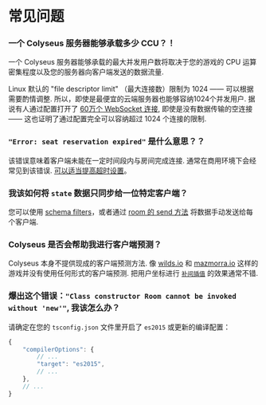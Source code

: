 # 常见问题

### 一个 Colyseus 服务器能够承载多少 CCU？！

一个 Colyseus 服务器能够承载的最大并发用户数将取决于您的游戏的 CPU 运算密集程度以及您的服务器向客户端发送的数据流量.

Linux 默认的 "file descriptor limit" （最大连接数）限制为 1024 —— 可以根据需要酌情调整. 所以，即使是最便宜的云端服务器也能够容纳1024个并发用户. 据说有人通过配置打开了 [60万个 WebSocket 连接](https://blog.jayway.com/2015/04/13/600k-concurrent-websocket-connections-on-aws-using-node-js/), 即使是没有数据传输的空连接 —— 这也证明了通过配置完全可以容纳超过 1024 个连接的限制.

### `"Error: seat reservation expired"` 是什么意思？？

该错误意味着客户端未能在一定时间段内与房间完成连接. 通常在商用环境下会经常见到该错误. [可以适当提高超时设置](/server/room/#setseatreservationtime-seconds)。

### 我该如何将 `state` 数据只同步给一位特定客户端？

您可以使用 [schema filters](/state/schema/#filtering-data-per-client)，或者通过 [room 的 send 方法](/server/client/#sendtype-message) 将数据手动发送给每个客户端.

### Colyseus 是否会帮助我进行客户端预测？

Colyseus 本身不提供现成的客户端预测方法. 像 [wilds.io](http://wilds.io/) 和 [mazmorra.io](https://mazmorra.io/) 这样的游戏并没有使用任何形式的客户端预测. 把用户坐标进行 [`补间插值`](http://gamestd.io/mathf/globals.html#lerp) 的效果通常不错.

### 爆出这个错误：`"Class constructor Room cannot be invoked without 'new'"`, 我该怎么办？

请确定在您的 `tsconfig.json` 文件里开启了 `es2015` 或更新的编译配置：

```javascript
{
    "compilerOptions": {
        // ...
        "target": "es2015",
        // ...
    },
    // ...
}
```
